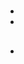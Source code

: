 # 

## 





### 

- []()
- []()

## 





## 









## 

### 

- []()

## 











## 



## 



